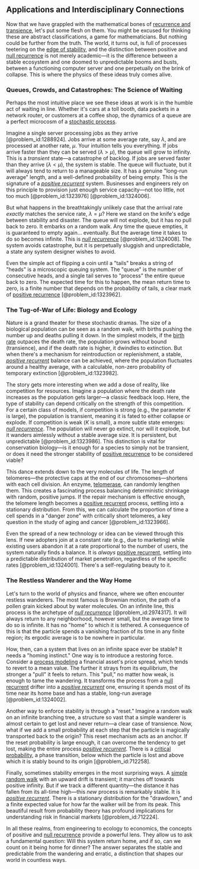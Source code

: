 ## Applications and Interdisciplinary Connections

Now that we have grappled with the mathematical bones of [recurrence and transience](@article_id:264668), let's put some flesh on them. You might be excused for thinking these are abstract classifications, a game for mathematicians. But nothing could be further from the truth. The world, it turns out, is full of processes teetering on the [edge of stability](@article_id:634079), and the distinction between positive and [null recurrence](@article_id:276445) is not merely academic—it is the difference between a stable ecosystem and one doomed to unpredictable booms and busts, between a functioning computer server and one perpetually on the brink of collapse. This is where the physics of these ideas truly comes alive.

### Queues, Crowds, and Catastrophes: The Science of Waiting

Perhaps the most intuitive place we see these ideas at work is in the humble act of waiting in line. Whether it's cars at a toll booth, data packets in a network router, or customers at a coffee shop, the dynamics of a queue are a perfect microcosm of a [stochastic process](@article_id:159008).

Imagine a single server processing jobs as they arrive [@problem_id:1288924]. Jobs arrive at some average rate, say $\lambda$, and are processed at another rate, $\mu$. Your intuition tells you everything. If jobs arrive faster than they can be served ($\lambda \gt \mu$), the queue will grow to infinity. This is a *transient* state—a catastrophe of backlog. If jobs are served faster than they arrive ($\lambda \lt \mu$), the system is stable. The queue will fluctuate, but it will always tend to return to a manageable size. It has a genuine "long-run average" length, and a well-defined probability of being empty. This is the signature of a *[positive recurrent](@article_id:194645)* system. Businesses and engineers rely on this principle to provision just enough service capacity—not too little, not too much [@problem_id:1323976] [@problem_id:1324006].

But what happens in the breathtakingly unlikely case that the arrival rate *exactly* matches the service rate, $\lambda = \mu$? Here we stand on the knife's edge between stability and disaster. The queue will not explode, but it has no pull back to zero. It embarks on a random walk. Any time the queue empties, it is guaranteed to empty again... eventually. But the average time it takes to do so becomes infinite. This is *[null recurrence](@article_id:276445)* [@problem_id:1324008]. The system avoids catastrophe, but it is perpetually sluggish and unpredictable, a state any system designer wishes to avoid.

Even the simple act of flipping a coin until a "tails" breaks a string of "heads" is a microscopic queuing system. The "queue" is the number of consecutive heads, and a single tail serves to "process" the entire queue back to zero. The expected time for this to happen, the mean return time to zero, is a finite number that depends on the probability of tails, a clear mark of [positive recurrence](@article_id:274651) [@problem_id:1323962].

### The Tug-of-War of Life: Biology and Ecology

Nature is a grand theater for these stochastic dramas. The size of a biological population can be seen as a random walk, with births pushing the number up and deaths pulling it down. In the simplest models, if the [birth rate](@article_id:203164) outpaces the death rate, the population grows without bound (transience), and if the death rate is higher, it dwindles to extinction. But when there's a mechanism for reintroduction or replenishment, a stable, *[positive recurrent](@article_id:194645)* balance can be achieved, where the population fluctuates around a healthy average, with a calculable, non-zero probability of temporary extinction [@problem_id:1323982].

The story gets more interesting when we add a dose of reality, like competition for resources. Imagine a population where the death rate increases as the population gets larger—a classic feedback loop. Here, the type of stability can depend critically on the strength of this competition. For a certain class of models, if competition is strong (e.g., the parameter $K$ is large), the population is transient, meaning it is fated to either collapse or explode. If competition is weak ($K$ is small), a more subtle state emerges: *[null recurrence](@article_id:276445)*. The population will never go extinct, nor will it explode, but it wanders aimlessly without a stable average size. It is persistent, but unpredictable [@problem_id:1323986]. This distinction is vital for conservation biology—is it enough for a species to simply not be transient, or does it need the stronger stability of [positive recurrence](@article_id:274651) to be considered viable?

This dance extends down to the very molecules of life. The length of telomeres—the protective caps at the end of our chromosomes—shortens with each cell division. An enzyme, [telomerase](@article_id:143980), can randomly lengthen them. This creates a fascinating process balancing deterministic shrinkage with random, positive jumps. If the repair mechanism is effective enough, the telomere length becomes a [positive recurrent](@article_id:194645) process, settling into a stationary distribution. From this, we can calculate the proportion of time a cell spends in a "danger zone" with critically short telomeres, a key question in the study of aging and cancer [@problem_id:1323966].

Even the spread of a new technology or idea can be viewed through this lens. If new adopters join at a constant rate (e.g., due to marketing) while existing users abandon it at a rate proportional to the number of users, the system naturally finds a balance. It is *always* [positive recurrent](@article_id:194645), settling into a predictable distribution of market penetration, regardless of the specific rates [@problem_id:1324001]. There's a self-regulating beauty to it.

### The Restless Wanderer and the Way Home

Let's turn to the world of physics and finance, where we often encounter restless wanderers. The most famous is Brownian motion, the path of a pollen grain kicked about by water molecules. On an infinite line, this process is the archetype of *[null recurrence](@article_id:276445)* [@problem_id:2974317]. It will always return to any neighborhood, however small, but the average time to do so is infinite. It has no "home" to which it is tethered. A consequence of this is that the particle spends a vanishing fraction of its time in any finite region; its ergodic average is to be nowhere in particular.

How, then, can a system that lives on an infinite space ever be stable? It needs a "homing instinct." One way is to introduce a restoring force. Consider a [process modeling](@article_id:183063) a financial asset's price spread, which tends to revert to a mean value. The further it strays from its equilibrium, the stronger a "pull" it feels to return. This "pull," no matter how weak, is enough to tame the wandering. It transforms the process from a [null recurrent](@article_id:201339) drifter into a *[positive recurrent](@article_id:194645)* one, ensuring it spends most of its time near its home base and has a stable, long-run average [@problem_id:1324002].

Another way to enforce stability is through a "reset." Imagine a random walk on an infinite branching tree, a structure so vast that a simple wanderer is almost certain to get lost and never return—a clear case of transience. Now, what if we add a small probability at each step that the particle is magically transported back to the origin? This reset mechanism acts as an anchor. If the reset probability is large enough, it can overcome the tendency to get lost, making the entire process *[positive recurrent](@article_id:194645)*. There is a [critical probability](@article_id:181675), a phase transition, below which the particle is lost and above which it is stably bound to its origin [@problem_id:712258].

Finally, sometimes stability emerges in the most surprising ways. A [simple random walk](@article_id:270169) with an upward drift is transient; it marches off towards positive infinity. But if we track a different quantity—the distance it has fallen from its all-time high—this *new* process is remarkably stable. It is *[positive recurrent](@article_id:194645)*. There is a stationary distribution for the "drawdown," and a finite expected value for how far the walker will be from its peak. This beautiful result from probability theory has profound implications for understanding risk in financial markets [@problem_id:712224].

In all these realms, from engineering to ecology to economics, the concepts of positive and [null recurrence](@article_id:276445) provide a powerful lens. They allow us to ask a fundamental question: Will this system return home, and if so, can we count on it being home for dinner? The answer separates the stable and predictable from the wandering and erratic, a distinction that shapes our world in countless ways.